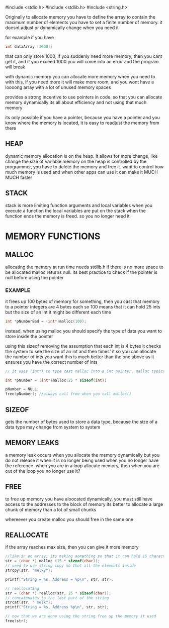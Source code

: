 #include <stdio.h>
#include <stdlib.h>
#include <string.h>

Originally to allocate memory you have to define the array to contain the maximum number of elements
you have to set a finite number of memory. it doesnt adjust or dynamically change when you need it

for example if you have 
```c
int dataArray [1000]; 
```

that can only store 1000, if you suddenly need more memory, then you cant get it, and if you exceed 1000 you will come into an error and the program will break

with dynamic memory you can allocate more memory when you need to
with this, if you need more it will make more room, and you wont have a loooong array with a lot of unused memory spaces

provides a strong incentive to use pointers in code. so that you can allocate memory dynamically
its all about efficiency and not using that much memory

its only possible if you have a pointer, because you have a pointer and you know where the memory is located, 
it is easy to readjust the memory from there

## HEAP
dynamic memory allocation is on the heap. it allows for more change, like change the size of variable
memory on the heap is controlled by the programmer, you have to delete the memory and free it.
want to control how much memory is used and when other apps can use it
can make it MUCH MUCH faster

## STACK
stack is more limiting
function arguments and local variables
when you execute a function the local variables are put on the stack 
when the function ends the memory is freed. so you no longer need it

# MEMORY FUNCTIONS

## MALLOC
allocating the memory at run time needs stdlib.h
if there is no more space to be allocated malloc returns null. 
its best practice to check if the pointer is null before using the pointer

### EXAMPLE
it frees up 100 bytes of memory for something, then you cast that memory to a pointer
integers are 4 bytes each so 100 means that it can hold 25 ints but the size of an int it might be different each time
```c
int *pNumberBad = (int*)malloc(100); 
```

instead, when using malloc you should specify the type of data you want to store inside the pointer

using this sizeof removing the assumption that each int is 4 bytes
it checks the system to see the size of an int and then times' it so you can allocate the number of ints you want
this is much better than the one above as it ensures you have the correct number of ints

```c
// it uses (int*) to type cast malloc into a int pointer. malloc typically returns a void pointer otherwise

int *pNumber = (int*)malloc(25 * sizeof(int))

pNumber = NULL;
free(pNumber); //always call free when you call malloc()
```

## SIZEOF
gets the number of bytes used to store a data type, because the size of a data type may change from system to system

## MEMORY LEAKS
a memory leak occurs when you allocate the memory dynamically but you do not release it when it is no longer being used
when you no longer have the reference. when you are in a loop allocate memory, then when you are out of the loop you no longer use it?

## FREE
to free up memory you have aloocated dynamically, you must still have access to the addresses to the block of memory
its better to allocate a large chunk of memory than a lot of small chunks

whereever you create malloc you should free in the same one

## REALLOCATE
if the array reaches max size, then you can give it more memory

```c
//like in an array, its making something so that it can hold 15 characters inside the str
str = (char *) malloc (15 * sizeof(char));
// need to use string copy so that all the elements inside 
strcpy(str, "melky");

printf("String = %s, Address = %p\n", str, str);

// reallocating
str = (char *) realloc(str, 25 * sizeof(char));
// concatenates to the last part of the string
strcat(str, " melk");
printf("String = %s, Address %p\n", str, str);

// now that we are done using the string free up the memory it used
free(str);
```